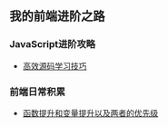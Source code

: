 ## 我的前端进阶之路
### JavaScript进阶攻略
* [高效源码学习技巧](JavaScript进阶攻略/高效源码学习技巧.md)
### 前端日常积累
* [函数提升和变量提升以及两者的优先级](前端日常积累/函数提升和变量提升以及两者的优先级.md)
